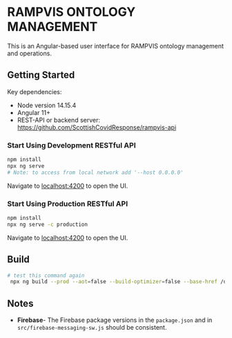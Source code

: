 # RAMPVIS ONTOLOGY MANAGEMENT

This is an Angular-based user interface for RAMPVIS ontology management and operations.

## Getting Started

Key dependencies:

- Node version 14.15.4
- Angular 11+
- REST-API or backend server: https://github.com/ScottishCovidResponse/rampvis-api


### Start Using Development RESTful API 

```bash
npm install
npx ng serve 
# Note: to access from local network add '--host 0.0.0.0'
```
Navigate to [localhost:4200](localhost:4200) to open the UI.


### Start Using Production RESTful API 

```bash
npm install
npx ng serve -c production
```

Navigate to [localhost:4200](localhost:4200) to open the UI.

## Build

```bash
# test this command again
 npx ng build --prod --aot=false --build-optimizer=false --base-href /onto
```

## Notes

- **Firebase**- The Firebase package versions in the `package.json` and in `src/firebase-messaging-sw.js` should be consistent.
